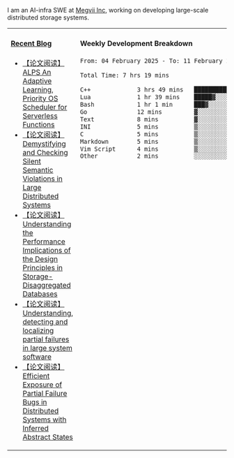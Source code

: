 I am an AI-infra SWE at [Megvii Inc](https://en.megvii.com/), working on developing large-scale distributed storage systems.

<table width="960px">
<tr>
<td valign="top" width="50%">

#### <a href="https://www.kongjun18.me" target="_blank">Recent Blog</a>

<!-- BLOG-POST-LIST:START -->
- [【论文阅读】ALPS An Adaptive Learning, Priority OS Scheduler for Serverless Functions](https://kongjun18.github.io/posts/alps-an-adaptive-learning-priority-os-scheduler-for-serverless-functions/)
- [【论文阅读】Demystifying and Checking Silent Semantic Violations in Large Distributed Systems](https://kongjun18.github.io/posts/demystifying-and-checking-silent-semantic-violations-in-large-distributed-systems/)
- [【论文阅读】Understanding the Performance Implications of the Design Principles in Storage-Disaggregated Databases](https://kongjun18.github.io/posts/understanding-the-performance-implications-of-the-design-principles-in-storage-disaggregated-databases/)
- [【论文阅读】Understanding, detecting and localizing partial failures in large system software](https://kongjun18.github.io/posts/understanding-detecting-and-localizing-partial-failures-in-large-system-software/)
- [【论文阅读】Efficient Exposure of Partial Failure Bugs in Distributed Systems with Inferred Abstract States](https://kongjun18.github.io/posts/efficient-exposure-of-partial-failure-bugs-in-distributed-systems-with-inferred-abstract-states/)
<!-- BLOG-POST-LIST:END -->

</td>
<td valign="top" width="50%">

#### Weekly Development Breakdown

<!--START_SECTION:waka-->

```txt
From: 04 February 2025 - To: 11 February 2025

Total Time: 7 hrs 19 mins

C++             3 hrs 49 mins   █████████████░░░░░░░░░░░░   52.35 %
Lua             1 hr 39 mins    █████▓░░░░░░░░░░░░░░░░░░░   22.77 %
Bash            1 hr 1 min      ███▓░░░░░░░░░░░░░░░░░░░░░   14.06 %
Go              12 mins         ▓░░░░░░░░░░░░░░░░░░░░░░░░   02.82 %
Text            8 mins          ▓░░░░░░░░░░░░░░░░░░░░░░░░   02.01 %
INI             5 mins          ▒░░░░░░░░░░░░░░░░░░░░░░░░   01.25 %
C               5 mins          ▒░░░░░░░░░░░░░░░░░░░░░░░░   01.15 %
Markdown        5 mins          ▒░░░░░░░░░░░░░░░░░░░░░░░░   01.15 %
Vim Script      4 mins          ▒░░░░░░░░░░░░░░░░░░░░░░░░   01.09 %
Other           2 mins          ░░░░░░░░░░░░░░░░░░░░░░░░░   00.60 %
```

<!--END_SECTION:waka-->
</td>
</tr>

</table>
